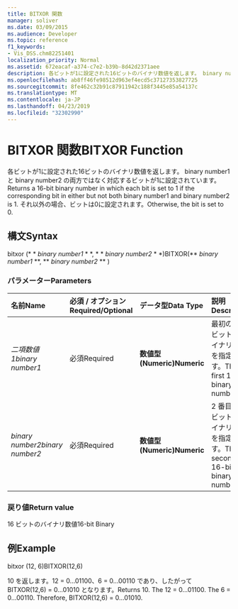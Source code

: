 ```yaml
---
title: BITXOR 関数
manager: soliver
ms.date: 03/09/2015
ms.audience: Developer
ms.topic: reference
f1_keywords:
- Vis_DSS.chm82251401
localization_priority: Normal
ms.assetid: 672eacaf-a374-c7e2-b39b-8d42d2371aee
description: 各ビットが1に設定された16ビットのバイナリ数値を返します。 binary number1 と binary number2 の両方ではなく対応するビットが1に設定されています。 それ以外の場合、ビットは0に設定されます。
ms.openlocfilehash: ab8ff46fe98512d963ef4ecd5c37127353827725
ms.sourcegitcommit: 8fe462c32b91c87911942c188f3445e85a54137c
ms.translationtype: MT
ms.contentlocale: ja-JP
ms.lasthandoff: 04/23/2019
ms.locfileid: "32302990"
---
```

# <a name="bitxor-function"></a><span data-ttu-id="d38a4-104">BITXOR 関数</span><span class="sxs-lookup"><span data-stu-id="d38a4-104">BITXOR Function</span></span>

<span data-ttu-id="d38a4-105">各ビットが1に設定された16ビットのバイナリ数値を返します。 binary number1 と binary number2 の両方ではなく対応するビットが1に設定されています。</span><span class="sxs-lookup"><span data-stu-id="d38a4-105">Returns a 16-bit binary number in which each bit is set to 1 if the corresponding bit in either but not both binary number1 and binary number2 is 1.</span></span> <span data-ttu-id="d38a4-106">それ以外の場合、ビットは0に設定されます。</span><span class="sxs-lookup"><span data-stu-id="d38a4-106">Otherwise, the bit is set to 0.</span></span>
  
## <a name="syntax"></a><span data-ttu-id="d38a4-107">構文</span><span class="sxs-lookup"><span data-stu-id="d38a4-107">Syntax</span></span>

<span data-ttu-id="d38a4-108">bitxor (\* \* *binary number1* \* \*, \* \* *binary number2* \* \*)</span><span class="sxs-lookup"><span data-stu-id="d38a4-108">BITXOR(\*\* *binary number1* \*\*, \*\* *binary number2* \*\* )</span></span> 
  
### <a name="parameters"></a><span data-ttu-id="d38a4-109">パラメーター</span><span class="sxs-lookup"><span data-stu-id="d38a4-109">Parameters</span></span>

|<span data-ttu-id="d38a4-110">**名前**</span><span class="sxs-lookup"><span data-stu-id="d38a4-110">**Name**</span></span>|<span data-ttu-id="d38a4-111">**必須 / オプション**</span><span class="sxs-lookup"><span data-stu-id="d38a4-111">**Required/Optional**</span></span>|<span data-ttu-id="d38a4-112">**データ型**</span><span class="sxs-lookup"><span data-stu-id="d38a4-112">**Data Type**</span></span>|<span data-ttu-id="d38a4-113">**説明**</span><span class="sxs-lookup"><span data-stu-id="d38a4-113">**Description**</span></span>|
|:-----|:-----|:-----|:-----|
| <span data-ttu-id="d38a4-114">_二項数値1_</span><span class="sxs-lookup"><span data-stu-id="d38a4-114">_binary number1_</span></span> <br/> |<span data-ttu-id="d38a4-115">必須</span><span class="sxs-lookup"><span data-stu-id="d38a4-115">Required</span></span>  <br/> |<span data-ttu-id="d38a4-116">**数値型 (Numeric)**</span><span class="sxs-lookup"><span data-stu-id="d38a4-116">**Numeric**</span></span> <br/> |<span data-ttu-id="d38a4-117">最初の 16 ビットのバイナリ数値を指定します。</span><span class="sxs-lookup"><span data-stu-id="d38a4-117">The first 16-bit binary number.</span></span>  <br/> |
| <span data-ttu-id="d38a4-118">_binary number2_</span><span class="sxs-lookup"><span data-stu-id="d38a4-118">_binary number2_</span></span> <br/> |<span data-ttu-id="d38a4-119">必須</span><span class="sxs-lookup"><span data-stu-id="d38a4-119">Required</span></span>  <br/> |<span data-ttu-id="d38a4-120">**数値型 (Numeric)**</span><span class="sxs-lookup"><span data-stu-id="d38a4-120">**Numeric**</span></span> <br/> |<span data-ttu-id="d38a4-121">2 番目の 16 ビットのバイナリ数値を指定します。</span><span class="sxs-lookup"><span data-stu-id="d38a4-121">The second 16-bit binary number.</span></span>  <br/> |
   
### <a name="return-value"></a><span data-ttu-id="d38a4-122">戻り値</span><span class="sxs-lookup"><span data-stu-id="d38a4-122">Return value</span></span>

<span data-ttu-id="d38a4-123">16 ビットのバイナリ数値</span><span class="sxs-lookup"><span data-stu-id="d38a4-123">16-bit Binary</span></span>
  
## <a name="example"></a><span data-ttu-id="d38a4-124">例</span><span class="sxs-lookup"><span data-stu-id="d38a4-124">Example</span></span>

<span data-ttu-id="d38a4-125">bitxor (12, 6)</span><span class="sxs-lookup"><span data-stu-id="d38a4-125">BITXOR(12,6)</span></span>
  
<span data-ttu-id="d38a4-p103">10 を返します。12 = 0...01100、6 = 0...00110 であり、したがって BITXOR(12,6) = 0...01010 となります。</span><span class="sxs-lookup"><span data-stu-id="d38a4-p103">Returns 10. The 12 = 0...01100. The 6 = 0...00110. Therefore, BITXOR(12,6) = 0...01010.</span></span>
  

